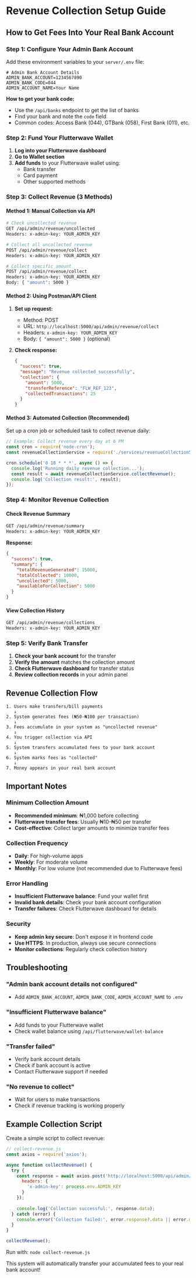 # Revenue Collection Setup Guide

## How to Get Fees Into Your Real Bank Account

### Step 1: Configure Your Admin Bank Account

Add these environment variables to your `server/.env` file:

```env
# Admin Bank Account Details
ADMIN_BANK_ACCOUNT=1234567890
ADMIN_BANK_CODE=044
ADMIN_ACCOUNT_NAME=Your Name
```

**How to get your bank code:**
- Use the `/api/banks` endpoint to get the list of banks
- Find your bank and note the `code` field
- Common codes: Access Bank (044), GTBank (058), First Bank (011), etc.

### Step 2: Fund Your Flutterwave Wallet

1. **Log into your Flutterwave dashboard**
2. **Go to Wallet section**
3. **Add funds** to your Flutterwave wallet using:
   - Bank transfer
   - Card payment
   - Other supported methods

### Step 3: Collect Revenue (3 Methods)

#### Method 1: Manual Collection via API
```bash
# Check uncollected revenue
GET /api/admin/revenue/uncollected
Headers: x-admin-key: YOUR_ADMIN_KEY

# Collect all uncollected revenue
POST /api/admin/revenue/collect
Headers: x-admin-key: YOUR_ADMIN_KEY

# Collect specific amount
POST /api/admin/revenue/collect
Headers: x-admin-key: YOUR_ADMIN_KEY
Body: { "amount": 5000 }
```

#### Method 2: Using Postman/API Client
1. **Set up request:**
   - Method: POST
   - URL: `http://localhost:5000/api/admin/revenue/collect`
   - Headers: `x-admin-key: YOUR_ADMIN_KEY`
   - Body: `{ "amount": 5000 }` (optional)

2. **Check response:**
   ```json
   {
     "success": true,
     "message": "Revenue collected successfully",
     "collection": {
       "amount": 5000,
       "transferReference": "FLW_REF_123",
       "collectedTransactions": 25
     }
   }
   ```

#### Method 3: Automated Collection (Recommended)
Set up a cron job or scheduled task to collect revenue daily:

```javascript
// Example: Collect revenue every day at 6 PM
const cron = require('node-cron');
const revenueCollectionService = require('./services/revenueCollectionService');

cron.schedule('0 18 * * *', async () => {
  console.log('Running daily revenue collection...');
  const result = await revenueCollectionService.collectRevenue();
  console.log('Collection result:', result);
});
```

### Step 4: Monitor Revenue Collection

#### Check Revenue Summary
```bash
GET /api/admin/revenue/summary
Headers: x-admin-key: YOUR_ADMIN_KEY
```

**Response:**
```json
{
  "success": true,
  "summary": {
    "totalRevenueGenerated": 15000,
    "totalCollected": 10000,
    "uncollected": 5000,
    "availableForCollection": 5000
  }
}
```

#### View Collection History
```bash
GET /api/admin/revenue/collections
Headers: x-admin-key: YOUR_ADMIN_KEY
```

### Step 5: Verify Bank Transfer

1. **Check your bank account** for the transfer
2. **Verify the amount** matches the collection amount
3. **Check Flutterwave dashboard** for transfer status
4. **Review collection records** in your admin panel

## Revenue Collection Flow

```
1. Users make transfers/bill payments
   ↓
2. System generates fees (₦50-₦100 per transaction)
   ↓
3. Fees accumulate in your system as "uncollected revenue"
   ↓
4. You trigger collection via API
   ↓
5. System transfers accumulated fees to your bank account
   ↓
6. System marks fees as "collected"
   ↓
7. Money appears in your real bank account
```

## Important Notes

### Minimum Collection Amount
- **Recommended minimum**: ₦1,000 before collecting
- **Flutterwave transfer fees**: Usually ₦10-₦50 per transfer
- **Cost-effective**: Collect larger amounts to minimize transfer fees

### Collection Frequency
- **Daily**: For high-volume apps
- **Weekly**: For moderate volume
- **Monthly**: For low volume (not recommended due to Flutterwave fees)

### Error Handling
- **Insufficient Flutterwave balance**: Fund your wallet first
- **Invalid bank details**: Check your bank account configuration
- **Transfer failures**: Check Flutterwave dashboard for details

### Security
- **Keep admin key secure**: Don't expose it in frontend code
- **Use HTTPS**: In production, always use secure connections
- **Monitor collections**: Regularly check collection history

## Troubleshooting

### "Admin bank account details not configured"
- Add `ADMIN_BANK_ACCOUNT`, `ADMIN_BANK_CODE`, `ADMIN_ACCOUNT_NAME` to `.env`

### "Insufficient Flutterwave balance"
- Add funds to your Flutterwave wallet
- Check wallet balance using `/api/flutterwave/wallet-balance`

### "Transfer failed"
- Verify bank account details
- Check if bank account is active
- Contact Flutterwave support if needed

### "No revenue to collect"
- Wait for users to make transactions
- Check if revenue tracking is working properly

## Example Collection Script

Create a simple script to collect revenue:

```javascript
// collect-revenue.js
const axios = require('axios');

async function collectRevenue() {
  try {
    const response = await axios.post('http://localhost:5000/api/admin/revenue/collect', {}, {
      headers: {
        'x-admin-key': process.env.ADMIN_KEY
      }
    });
    
    console.log('Collection successful:', response.data);
  } catch (error) {
    console.error('Collection failed:', error.response?.data || error.message);
  }
}

collectRevenue();
```

Run with: `node collect-revenue.js`

This system will automatically transfer your accumulated fees to your real bank account!



